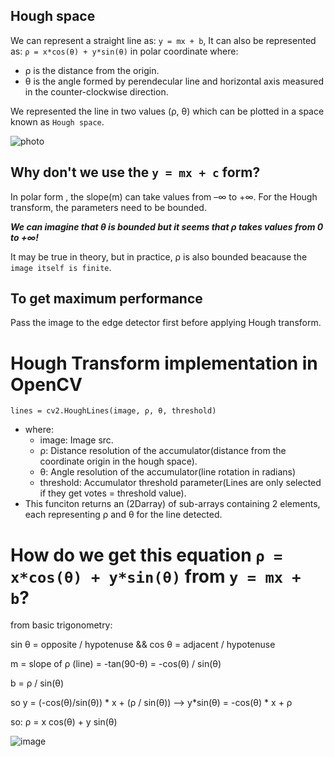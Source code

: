 ## Hough space
We can represent a straight line as: `y = mx + b`, It can also be represented as: `ρ = x*cos(θ) + y*sin(θ)` in polar coordinate where:
   * ρ is the distance from the origin.
   * θ is the angle formed by perendecular line and horizontal                                         axis measured in the counter-clockwise direction.
   
We represented the line in two values (ρ, θ) which can be plotted in a space known as `Hough space`.

![photo](https://user-images.githubusercontent.com/91827137/183283455-e49ee3c3-97a9-4b8c-bfe4-58cf34361769.PNG)

## Why don't we use the `y = mx + c` form?
In polar form , the slope(m) can take values from –∞ to +∞. For the Hough transform, the parameters need to be bounded.

***We can imagine that θ is bounded but it seems that ρ takes values from 0 to +∞!***

It may be true in theory, but in practice, ρ is also bounded beacause the `image itself is finite`.

## To get maximum performance
Pass the image to the edge detector first before applying Hough transform.

# Hough Transform implementation in OpenCV
`lines = cv2.HoughLines(image, ρ, θ, threshold)`

- where: 
  * image: Image src.
  * ρ: Distance resolution of the accumulator(distance from the coordinate origin in the hough space).
   * θ: Angle resolution of the accumulator(line rotation in radians)
   * threshold: Accumulator threshold parameter(Lines are only selected if they get votes = threshold value).
- This funciton returns an (2Darray) of sub-arrays containing 2 elements, each representing ρ and θ for the line detected.

# How do we get this equation `ρ = x*cos(θ) + y*sin(θ)` from `y = mx + b`?
from basic trigonometry:

sin θ = opposite / hypotenuse && cos θ = adjacent / hypotenuse

m = slope of ρ (line) = -tan(90-θ) = -cos(θ) / sin(θ)

b = ρ / sin(θ)

so y = (-cos(θ)/sin(θ)) * x + (ρ / sin(θ)) -->   y*sin(θ) = -cos(θ) * x + ρ

so: ρ = x cos(θ) + y sin(θ)

![image](https://user-images.githubusercontent.com/91827137/183288883-e5fdb4d4-d9c2-40be-9df8-c581004edc87.png)
